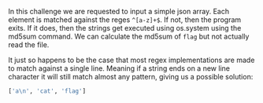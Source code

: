 In this challenge we are requested to input a simple json array. Each element is matched against the reges `^[a-z]+$`. If not, then the program exits. If it does, then the strings get executed using os.system using the md5sum command. We can calculate the md5sum of `flag` but not actually read the file. 

It just so happens to be the case that most regex implementations are made to match against a single line. Meaning if a string ends on a new line character it will still match almost any pattern, giving us a possible solution:

```python
['a\n', 'cat', 'flag']
```